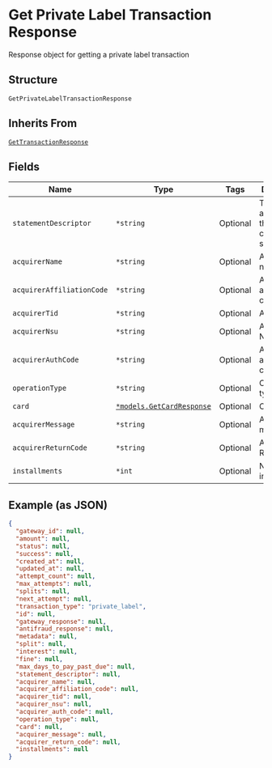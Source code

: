 
# Get Private Label Transaction Response

Response object for getting a private label transaction

## Structure

`GetPrivateLabelTransactionResponse`

## Inherits From

[`GetTransactionResponse`](../../doc/models/get-transaction-response.md)

## Fields

| Name | Type | Tags | Description |
|  --- | --- | --- | --- |
| `statementDescriptor` | `*string` | Optional | Text that will appear on the credit card's statement |
| `acquirerName` | `*string` | Optional | Acquirer name |
| `acquirerAffiliationCode` | `*string` | Optional | Aquirer affiliation code |
| `acquirerTid` | `*string` | Optional | Acquirer TID |
| `acquirerNsu` | `*string` | Optional | Acquirer NSU |
| `acquirerAuthCode` | `*string` | Optional | Acquirer authorization code |
| `operationType` | `*string` | Optional | Operation type |
| `card` | [`*models.GetCardResponse`](../../doc/models/get-card-response.md) | Optional | Card data |
| `acquirerMessage` | `*string` | Optional | Acquirer message |
| `acquirerReturnCode` | `*string` | Optional | Acquirer Return Code |
| `installments` | `*int` | Optional | Number of installments |

## Example (as JSON)

```json
{
  "gateway_id": null,
  "amount": null,
  "status": null,
  "success": null,
  "created_at": null,
  "updated_at": null,
  "attempt_count": null,
  "max_attempts": null,
  "splits": null,
  "next_attempt": null,
  "transaction_type": "private_label",
  "id": null,
  "gateway_response": null,
  "antifraud_response": null,
  "metadata": null,
  "split": null,
  "interest": null,
  "fine": null,
  "max_days_to_pay_past_due": null,
  "statement_descriptor": null,
  "acquirer_name": null,
  "acquirer_affiliation_code": null,
  "acquirer_tid": null,
  "acquirer_nsu": null,
  "acquirer_auth_code": null,
  "operation_type": null,
  "card": null,
  "acquirer_message": null,
  "acquirer_return_code": null,
  "installments": null
}
```

